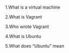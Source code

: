 1.What is a virtual machine

2.What is Vagrant

3.Who wrote Vagrant

4.What is Ubuntu

5.What does “Ubuntu” mean
